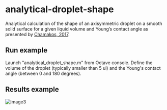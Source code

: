 # analytical-droplet-shape
Analytical calculation of the shape of an axisymmetric droplet on a smooth solid surface for a given liquid volume and Young’s contact angle as presented by [Chamakos, 2017](http://dspace.lib.ntua.gr/xmlui/handle/123456789/44746).

## Run example
Launch "analytical_droplet_shape.m" from Octave console. Define the volume of the droplet (typically smaller than 5 ul) and the Young's contact angle (between 0 and 180 degrees).

## Results example
![image3](https://user-images.githubusercontent.com/29924262/136164104-c002ff6b-7749-4445-858f-38183eaf7238.png)

